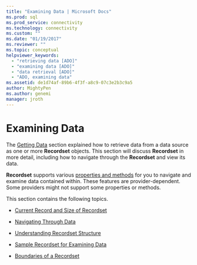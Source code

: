 ```yaml
---
title: "Examining Data | Microsoft Docs"
ms.prod: sql
ms.prod_service: connectivity
ms.technology: connectivity
ms.custom: ""
ms.date: "01/19/2017"
ms.reviewer: ""
ms.topic: conceptual
helpviewer_keywords: 
  - "retrieving data [ADO]"
  - "examining data [ADO]"
  - "data retrieval [ADO]"
  - "ADO, examining data"
ms.assetid: de1d74af-89b6-4f3f-a8c9-07c3e2b3c9a5
author: MightyPen
ms.author: genemi
manager: jroth
---
```

# Examining Data
The [Getting Data](../../../ado/guide/data/getting-data.md) section explained how to retrieve data from a data source as one or more **Recordset** objects. This section will discuss **Recordset** in more detail, including how to navigate through the **Recordset** and view its data.  
  
 **Recordset** supports various [properties and methods](../../../ado/reference/ado-api/recordset-object-properties-methods-and-events.md) for you to navigate and examine data contained within. These features are provider-dependent. Some providers might not support some properties or methods.  
  
 This section contains the following topics.  
  
-   [Current Record and Size of Recordset](../../../ado/guide/data/current-record-and-size-of-recordset.md)  
  
-   [Navigating Through Data](../../../ado/guide/data/navigating-through-data.md)  
  
-   [Understanding Recordset Structure](../../../ado/guide/data/understanding-recordset-structure.md)  
  
-   [Sample Recordset for Examining Data](../../../ado/guide/data/sample-recordset-for-examining-data.md)  
  
-   [Boundaries of a Recordset](../../../ado/guide/data/boundaries-of-a-recordset.md)
